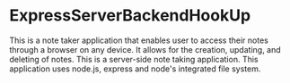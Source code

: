 # ExpressServerBackendHookUp

This is a note taker application that enables user to access their notes through a browser on any device. It allows for the creation, updating, and deleting of notes. This is a server-side note taking application. This application uses node.js, express and node's integrated file system. 
